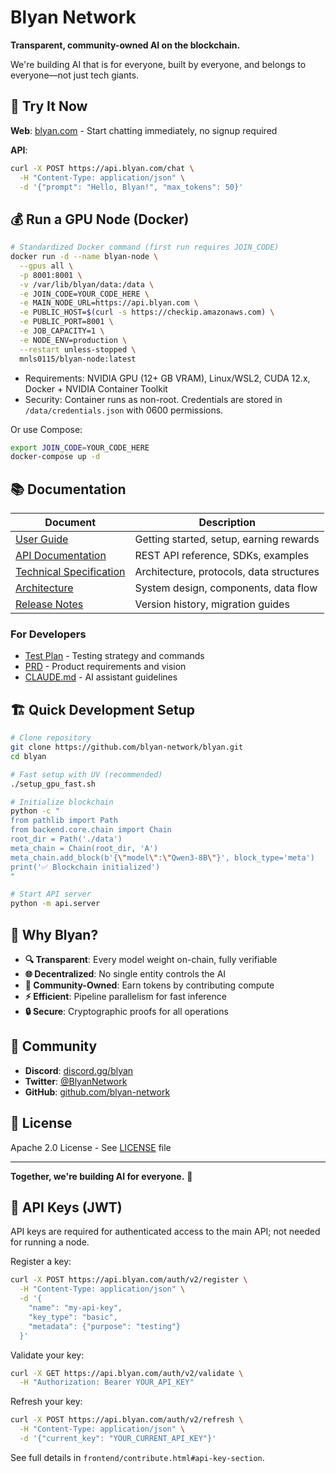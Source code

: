 # Blyan Network

**Transparent, community-owned AI on the blockchain.**

We're building AI that is for everyone, built by everyone, and belongs to everyone—not just tech giants.

## 🚀 Try It Now

**Web**: [blyan.com](https://blyan.com) - Start chatting immediately, no signup required

**API**:
```bash
curl -X POST https://api.blyan.com/chat \
  -H "Content-Type: application/json" \
  -d '{"prompt": "Hello, Blyan!", "max_tokens": 50}'
```

## 💰 Run a GPU Node (Docker)

```bash
# Standardized Docker command (first run requires JOIN_CODE)
docker run -d --name blyan-node \
  --gpus all \
  -p 8001:8001 \
  -v /var/lib/blyan/data:/data \
  -e JOIN_CODE=YOUR_CODE_HERE \
  -e MAIN_NODE_URL=https://api.blyan.com \
  -e PUBLIC_HOST=$(curl -s https://checkip.amazonaws.com) \
  -e PUBLIC_PORT=8001 \
  -e JOB_CAPACITY=1 \
  -e NODE_ENV=production \
  --restart unless-stopped \
  mnls0115/blyan-node:latest
```

- Requirements: NVIDIA GPU (12+ GB VRAM), Linux/WSL2, CUDA 12.x, Docker + NVIDIA Container Toolkit
- Security: Container runs as non-root. Credentials are stored in `/data/credentials.json` with 0600 permissions.

Or use Compose:
```bash
export JOIN_CODE=YOUR_CODE_HERE
docker-compose up -d
```

## 📚 Documentation

| Document | Description |
|----------|-------------|
| [User Guide](USER_GUIDE.md) | Getting started, setup, earning rewards |
| [API Documentation](API_DOCS.md) | REST API reference, SDKs, examples |
| [Technical Specification](TECHNICAL_SPEC.md) | Architecture, protocols, data structures |
| [Architecture](ARCHITECTURE.md) | System design, components, data flow |
| [Release Notes](RELEASE_NOTES.md) | Version history, migration guides |

### For Developers
- [Test Plan](TEST_PLAN.md) - Testing strategy and commands
- [PRD](PRD.md) - Product requirements and vision
- [CLAUDE.md](CLAUDE.md) - AI assistant guidelines

## 🏗️ Quick Development Setup

```bash
# Clone repository
git clone https://github.com/blyan-network/blyan.git
cd blyan

# Fast setup with UV (recommended)
./setup_gpu_fast.sh

# Initialize blockchain
python -c "
from pathlib import Path
from backend.core.chain import Chain
root_dir = Path('./data')
meta_chain = Chain(root_dir, 'A')
meta_chain.add_block(b'{\"model\":\"Qwen3-8B\"}', block_type='meta')
print('✅ Blockchain initialized')
"

# Start API server
python -m api.server
```

## 🌟 Why Blyan?

- **🔍 Transparent**: Every model weight on-chain, fully verifiable
- **🌐 Decentralized**: No single entity controls the AI
- **💎 Community-Owned**: Earn tokens by contributing compute
- **⚡ Efficient**: Pipeline parallelism for fast inference
- **🔒 Secure**: Cryptographic proofs for all operations

## 🤝 Community

- **Discord**: [discord.gg/blyan](https://discord.gg/blyan)
- **Twitter**: [@BlyanNetwork](https://twitter.com/BlyanNetwork)
- **GitHub**: [github.com/blyan-network](https://github.com/blyan-network)

## 📄 License

Apache 2.0 License - See [LICENSE](LICENSE) file

---

**Together, we're building AI for everyone.** 🚀
## 🔑 API Keys (JWT)

API keys are required for authenticated access to the main API; not needed for running a node.

Register a key:
```bash
curl -X POST https://api.blyan.com/auth/v2/register \
  -H "Content-Type: application/json" \
  -d '{
    "name": "my-api-key",
    "key_type": "basic",
    "metadata": {"purpose": "testing"}
  }'
```

Validate your key:
```bash
curl -X GET https://api.blyan.com/auth/v2/validate \
  -H "Authorization: Bearer YOUR_API_KEY"
```

Refresh your key:
```bash
curl -X POST https://api.blyan.com/auth/v2/refresh \
  -H "Content-Type: application/json" \
  -d '{"current_key": "YOUR_CURRENT_API_KEY"}'
```

See full details in `frontend/contribute.html#api-key-section`.
